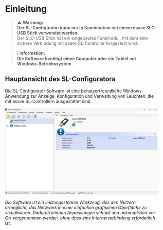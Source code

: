 # Einleitung

> ⚠️ **Warnung:**  
> **Der SL-Configurator kann nur in Kombination mit einem esave SLC-USB Stick verwendet werden.**  
> Der SLC-USB Stick hat ein eingebautes Funkmodul, mit dem eine sichere Verbindung mit esave SL-Controller hergestellt wird.

> ℹ️ **Information:**  
> **Die Software benötigt einen Computer oder ein Tablet mit Windows-Betriebssystem.**

## Hauptansicht des SL-Configurators

Die SL-Configurator Software ist eine benutzerfreundliche Windows-Anwendung zur Anzeige, Konfiguration und Verwaltung von Leuchten, die mit esave SL-Controllern ausgestattet sind.

![Hauptansicht des SL-Configurators](einleitung.png)

*Die Software ist ein leistungsstarkes Werkzeug, das den Nutzern ermöglicht, das Netzwerk in einer einfachen grafischen Oberfläche zu visualisieren. Dadurch können Anpassungen schnell und unkompliziert vor Ort vorgenommen werden, ohne dass eine Internetverbindung erforderlich ist.* 